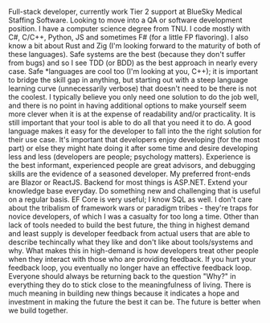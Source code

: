 Full-stack developer, currently work Tier 2 support at BlueSky Medical Staffing Software. Looking to move into a QA or software development position. I have a computer science degree from TNU. I code mostly with C#, C/C++, Python, JS and sometimes F# (for a little FP flavoring). I also know a bit about Rust and Zig (I'm looking forward to the maturity of both of these languages). Safe systems are the best (because they don't suffer from bugs) and so I see TDD (or BDD) as the best approach in nearly every case. Safe *languages are cool too (I'm looking at you, C++); it is important to bridge the skill gap in anything, but starting out with a steep language learning curve (unnecessarily verbose) that doesn't need to be there is not the coolest. I typically believe you only need one solution to do the job well, and there is no point in having additional options to make yourself seem more clever when it is at the expense of readability and/or practicality. It is still important that your tool is able to do all that you need it to do. A good language makes it easy for the developer to fall into the the right solution for their use case. It's important that developers enjoy developing (for the most part) or else they might hate doing it after some time and desire developing less and less (developers are people; psychology matters). Experience is the best informant, experienced people are great advisors, and debugging skills are the evidence of a seasoned developer. My preferred front-ends are Blazor or ReactJS. Backend for most things is ASP.NET. Extend your knowledge base everyday. Do something new and challenging that is useful on a regular basis. EF Core is very useful; I know SQL as well. I don't care about the tribalism of framework wars or paradigm tribes - they're traps for novice developers, of which I was a casualty for too long a time. Other than lack of tools needed to build the best future, the thing in highest demand and least supply is developer feedback from actual users that are able to describe techincally what they like and don't like about tools/systems and why. What makes this in high-demand is how developers treat other people when they interact with those who are providing feedback. If you hurt your feedback loop, you eventually no longer have an effective feedback loop. Everyone should always be returning back to the question "Why?" in everything they do to stick close to the meaningfulness of living. There is much meaning in building new things because it indicates a hope and investment in making the future the best it can be. The future is better when we build together.
